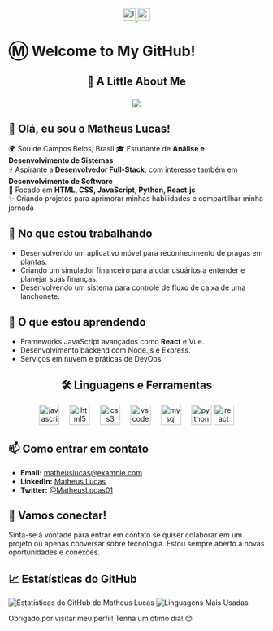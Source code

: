 <div align="center">
  <a href="https://www.linkedin.com/in/matheussouza1s/" rel="noopener noreferrer" target="_blank">
    <img src="https://img.shields.io/static/v1?message=LinkedIn&logo=linkedin&label=&color=0077B5&logoColor=white&labelColor=&style=for-the-badge" height="25" alt="linkedin logo"  />
  </a>
  <a href="matheus.lucasweb1@gmail.com.br" rel="noopener noreferrer" target="_blank">
    <img src="https://img.shields.io/static/v1?message=Gmail&logo=gmail&label=&color=D14836&logoColor=white&labelColor=&style=for-the-badge" height="25" alt="gmail logo"  />
  </a>
</div>

###

<h1 align="left">Ⓜ Welcome to My GitHub!</h1>

###

<h2 align="center">💙  A Little About Me</h2>

###

<div align="center">
    <img src="https://readme-typing-svg.demolab.com?font=Fira+Code&pause=1000&color=0000ff&background=FF56FF00&center=true&width=435&lines=Aspiring+Full-Stack+Developer+%F0%9F%9A%80" />
</div>

## 👋 Olá, eu sou o Matheus Lucas!  

🌍 Sou de Campos Belos, Brasil 
🎓 Estudante de **Análise e Desenvolvimento de Sistemas**  
⚡ Aspirante a **Desenvolvedor Full-Stack**, com interesse também em **Desenvolvimento de Software**  
🎯 Focado em **HTML, CSS, JavaScript, Python, React.js**  
✨ Criando projetos para aprimorar minhas habilidades e compartilhar minha jornada

## 🔭 No que estou trabalhando
- Desenvolvendo um aplicativo móvel para reconhecimento de pragas em plantas.
- Criando um simulador financeiro para ajudar usuários a entender e planejar suas finanças.
- Desenvolvendo um sistema para controle de fluxo de caixa de uma lanchonete.

## 🌱 O que estou aprendendo
- Frameworks JavaScript avançados como **React** e Vue.
- Desenvolvimento backend com Node.js e Express.
- Serviços em nuvem e práticas de DevOps.

<h2 align="center">🛠 Linguagens e Ferramentas</h2>

<div align="center">
  <img src="https://skillicons.dev/icons?i=js" height="40" alt="javascript logo"  />
  <img width="12" />
  <img src="https://skillicons.dev/icons?i=html" height="40" alt="html5 logo"  />
  <img width="12" />
  <img src="https://skillicons.dev/icons?i=css" height="40" alt="css3 logo"  />
  <img width="12" />
  <img src="https://skillicons.dev/icons?i=vscode" height="40" alt="vscode logo"  />
  <img width="12" />
  <img src="https://cdn.jsdelivr.net/gh/devicons/devicon/icons/mysql/mysql-original.svg" height="40" alt="mysql logo"  />
  <img width="12" />
  <img src="https://cdn.jsdelivr.net/gh/devicons/devicon/icons/python/python-original.svg" height="40" alt="python logo"  />
  <img src="https://cdn.jsdelivr.net/gh/devicons/devicon@latest/icons/react/react-original.svg" height="40" alt="react logo" />
</div>

## 📫 Como entrar em contato
- **Email:** [matheuslucas@example.com](mailto:matheuslucas@example.com)
- **LinkedIn:** [Matheus Lucas](https://www.linkedin.com/in/matheuslucas01)
- **Twitter:** [@MatheusLucas01](https://twitter.com/MatheusLucas01)

## 💬 Vamos conectar!
Sinta-se à vontade para entrar em contato se quiser colaborar em um projeto ou apenas conversar sobre tecnologia. Estou sempre aberto a novas oportunidades e conexões.

## 📈 Estatísticas do GitHub
![Estatísticas do GitHub de Matheus Lucas](https://github-readme-stats.vercel.app/api?username=MatheusLucas01&show_icons=true&theme=radical)
![Linguagens Mais Usadas](https://github-readme-stats.vercel.app/api/top-langs/?username=MatheusLucas01&layout=compact&theme=radical)

Obrigado por visitar meu perfil! Tenha um ótimo dia! 😊

